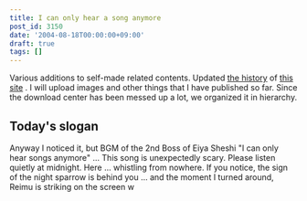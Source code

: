 ```yaml
---
title: I can only hear a song anymore
post_id: 3150
date: '2004-08-18T00:00:00+09:00'
draft: true
tags: []
---
```


Various additions to self-made related contents. Updated [the history](https://danmaq.com/category/archives) of [this site](https://danmaq.com/category/archives) . I will upload images and other things that I have published so far. Since the download center has been messed up a lot, we organized it in hierarchy.

## Today's slogan

Anyway I noticed it, but BGM of the 2nd Boss of Eiya Sheshi "I can only hear songs anymore" ... This song is unexpectedly scary. Please listen quietly at midnight. Here ... whistling from nowhere. If you notice, the sign of the night sparrow is behind you ... and the moment I turned around, Reimu is striking on the screen w
